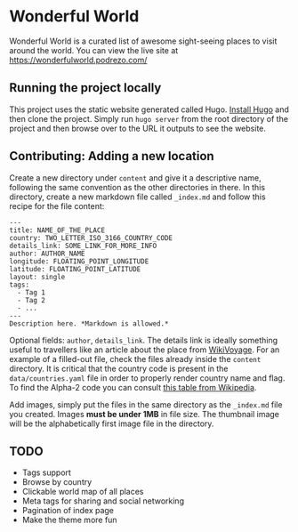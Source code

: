 # Wonderful World

Wonderful World is a curated list of awesome sight-seeing places to visit around the world. You can view the live site at https://wonderfulworld.podrezo.com/

## Running the project locally

This project uses the static website generated called Hugo. [Install Hugo](https://gohugo.io/getting-started/quick-start/) and then clone the project. Simply run `hugo server` from the root directory of the project and then browse over to the URL it outputs to see the website.

## Contributing: Adding a new location

Create a new directory under `content` and give it a descriptive name, following the same convention as the other directories in there. In this directory, create a new markdown file called `_index.md` and follow this recipe for the file content:

```
---
title: NAME_OF_THE_PLACE
country: TWO_LETTER_ISO_3166_COUNTRY_CODE
details_link: SOME_LINK_FOR_MORE_INFO
author: AUTHOR_NAME
longitude: FLOATING_POINT_LONGITUDE
latitude: FLOATING_POINT_LATITUDE
layout: single
tags:
  - Tag 1
  - Tag 2
  - ...
---
Description here. *Markdown is allowed.*

```

Optional fields: `author`, `details_link`. The details link is ideally something useful to travellers like an article about the place from [WikiVoyage](https://www.wikivoyage.org/). For an example of a filled-out file, check the files already inside the `content` directory. It is critical that the country code is present in the `data/countries.yaml` file in order to properly render country name and flag. To find the Alpha-2 code you can consult [this table from Wikipedia](https://en.wikipedia.org/wiki/ISO_3166-1#Officially_assigned_code_elements).

Add images, simply put the files in the same directory as the `_index.md` file you created. Images **must be under 1MB** in file size. The thumbnail image will be the alphabetically first image file in the directory.


## TODO

* Tags support
* Browse by country
* Clickable world map of all places
* Meta tags for sharing and social networking
* Pagination of index page
* Make the theme more fun
